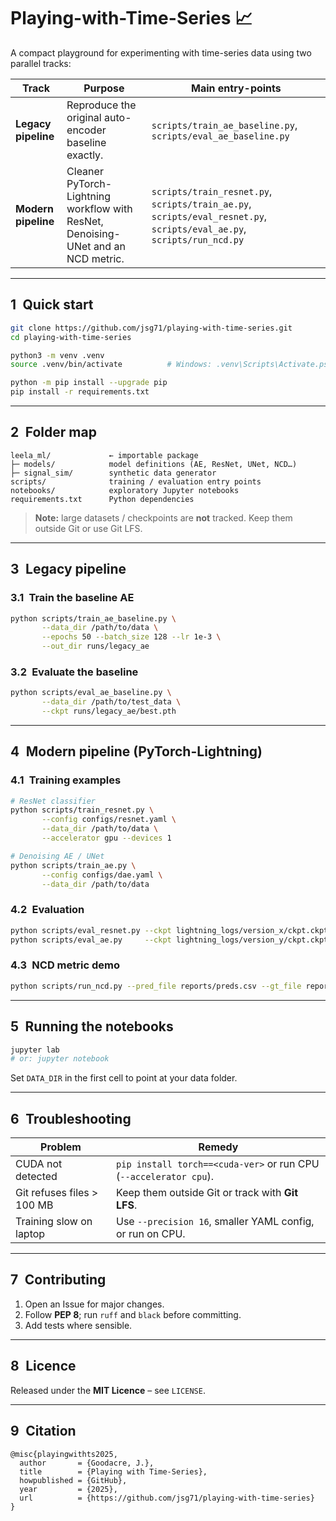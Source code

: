 # Playing-with-Time-Series  📈

A compact playground for experimenting with time-series data using two parallel tracks:

| Track | Purpose | Main entry-points |
|-------|---------|-------------------|
| **Legacy pipeline** | Reproduce the original auto-encoder baseline exactly. | `scripts/train_ae_baseline.py`, `scripts/eval_ae_baseline.py` |
| **Modern pipeline** | Cleaner PyTorch-Lightning workflow with ResNet, Denoising-UNet and an NCD metric. | `scripts/train_resnet.py`, `scripts/train_ae.py`, `scripts/eval_resnet.py`, `scripts/eval_ae.py`, `scripts/run_ncd.py` |

---

## 1 Quick start

```bash
git clone https://github.com/jsg71/playing-with-time-series.git
cd playing-with-time-series

python3 -m venv .venv
source .venv/bin/activate          # Windows: .venv\Scripts\Activate.ps1

python -m pip install --upgrade pip
pip install -r requirements.txt
```

---

## 2 Folder map

```
leela_ml/             ← importable package
├─ models/            model definitions (AE, ResNet, UNet, NCD…)
├─ signal_sim/        synthetic data generator
scripts/              training / evaluation entry points
notebooks/            exploratory Jupyter notebooks
requirements.txt      Python dependencies
```

> **Note:** large datasets / checkpoints are **not** tracked.  Keep them outside Git or use Git LFS.

---

## 3 Legacy pipeline

### 3.1 Train the baseline AE

```bash
python scripts/train_ae_baseline.py \
       --data_dir /path/to/data \
       --epochs 50 --batch_size 128 --lr 1e-3 \
       --out_dir runs/legacy_ae
```

### 3.2 Evaluate the baseline

```bash
python scripts/eval_ae_baseline.py \
       --data_dir /path/to/test_data \
       --ckpt runs/legacy_ae/best.pth
```

---

## 4 Modern pipeline (PyTorch-Lightning)

### 4.1 Training examples

```bash
# ResNet classifier
python scripts/train_resnet.py \
       --config configs/resnet.yaml \
       --data_dir /path/to/data \
       --accelerator gpu --devices 1

# Denoising AE / UNet
python scripts/train_ae.py \
       --config configs/dae.yaml \
       --data_dir /path/to/data
```

### 4.2 Evaluation

```bash
python scripts/eval_resnet.py --ckpt lightning_logs/version_x/ckpt.ckpt --data_dir /path/to/test
python scripts/eval_ae.py     --ckpt lightning_logs/version_y/ckpt.ckpt --data_dir /path/to/test
```

### 4.3 NCD metric demo

```bash
python scripts/run_ncd.py --pred_file reports/preds.csv --gt_file reports/ground_truth.csv
```

---

## 5 Running the notebooks

```bash
jupyter lab
# or: jupyter notebook
```

Set `DATA_DIR` in the first cell to point at your data folder.

---

## 6 Troubleshooting

| Problem                    | Remedy                                                          |
|----------------------------|-----------------------------------------------------------------|
| CUDA not detected          | `pip install torch==<cuda-ver>` or run CPU (`--accelerator cpu`). |
| Git refuses files > 100 MB | Keep them outside Git or track with **Git LFS**.                |
| Training slow on laptop    | Use `--precision 16`, smaller YAML config, or run on CPU.       |

---

## 7 Contributing

1. Open an Issue for major changes.  
2. Follow **PEP 8**; run `ruff` and `black` before committing.  
3. Add tests where sensible.

---

## 8 Licence

Released under the **MIT Licence** – see `LICENSE`.

---

## 9 Citation

```text
@misc{playingwithts2025,
  author       = {Goodacre, J.},
  title        = {Playing with Time-Series},
  howpublished = {GitHub},
  year         = {2025},
  url          = {https://github.com/jsg71/playing-with-time-series}
}
```
